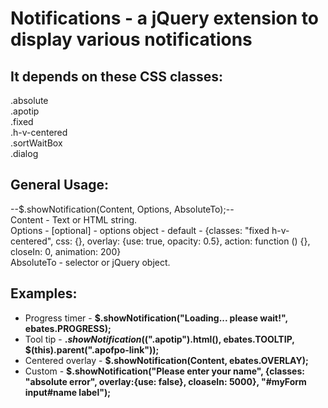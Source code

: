 Notifications - a jQuery extension to display various notifications
=============

It depends on these CSS classes:
--------------------------------
.absolute  
.apotip  
.fixed  
.h-v-centered  
.sortWaitBox  
.dialog  
  
General Usage:
--------------
--$.showNotification(Content, Options, AbsoluteTo);--  
Content - Text or HTML string.  
Options - [optional] - options object - default - {classes: "fixed h-v-centered", css: {}, overlay: {use: true, opacity: 0.5}, action: function () {}, closeIn: 0, animation: 200}  
AbsoluteTo - selector or jQuery object.  
  
Examples:
---------
 - Progress timer   - __$.showNotification("Loading... please wait!", ebates.PROGRESS);__
 - Tool tip         - __$.showNotification($(".apotip").html(), ebates.TOOLTIP, $(this).parent(".apofpo-link"));__
 - Centered overlay - __$.showNotification(Content, ebates.OVERLAY);__
 - Custom           - __$.showNotification("Please enter your name", {classes: "absolute error", overlay:{use: false}, cloaseIn: 5000}, "#myForm input#name label");__



